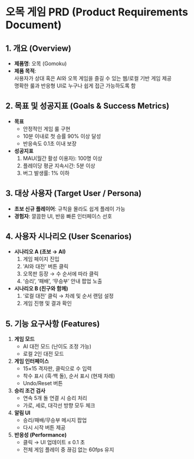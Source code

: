 # 오목 게임 PRD (Product Requirements Document)

## 1. 개요 (Overview)
- **제품명**: 오목 (Gomoku)
- **제품 목적**:  
  사용자가 상대 혹은 AI와 오목 게임을 즐길 수 있는 웹/로컬 기반 게임 제공  
  명확한 룰과 반응형 UI로 누구나 쉽게 접근 가능하도록 함

## 2. 목표 및 성공지표 (Goals & Success Metrics)
- **목표**  
  - 안정적인 게임 룰 구현  
  - 10분 이내로 첫 승률 90% 이상 달성  
  - 반응속도 0.1초 이내 보장
- **성공지표**  
  1. MAU(월간 활성 이용자): 100명 이상  
  2. 플레이당 평균 지속시간: 5분 이상  
  3. 버그 발생률: 1% 이하

## 3. 대상 사용자 (Target User / Persona)
- **초보 신규 플레이어**: 규칙을 몰라도 쉽게 플레이 가능  
- **경험자**: 깔끔한 UI, 반응 빠른 인터페이스 선호

## 4. 사용자 시나리오 (User Scenarios)
- **시나리오 A (초보 → AI)**  
  1. 게임 페이지 진입  
  2. 'AI와 대전' 버튼 클릭  
  3. 오목판 등장 → 수 순서에 따라 클릭  
  4. ‘승리’, ‘패배’, ‘무승부’ 안내 팝업 노출  
- **시나리오 B (친구와 함께)**  
  1. ‘로컬 대전’ 클릭 → 차례 및 순서 랜덤 설정  
  2. 게임 진행 및 결과 확인  

## 5. 기능 요구사항 (Features)
1. **게임 모드**  
   - AI 대전 모드 (난이도 조정 가능)  
   - 로컬 2인 대전 모드  
2. **게임 인터페이스**  
   - 15×15 격자판, 클릭으로 수 입력  
   - 착수 표시 (흑·백 돌), 순서 표시 (현재 차례)  
   - Undo/Reset 버튼  
3. **승리 조건 검사**  
   - 연속 5개 돌 연결 시 승리 처리  
   - 가로, 세로, 대각선 방향 모두 체크  
4. **알림 UI**  
   - 승리/패배/무승부 메시지 팝업  
   - 다시 시작 버튼 제공  
5. **반응성 (Performance)**  
   - 클릭 → UI 업데이트 ≤ 0.1 초  
   - 전체 게임 플레이 중 끊김 없는 60fps 유지

